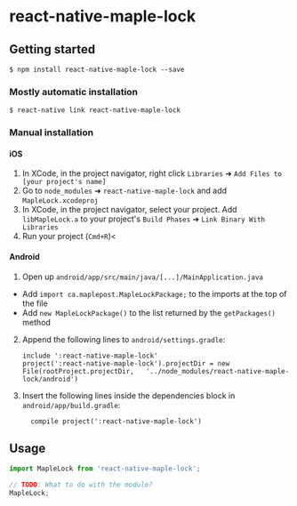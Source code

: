 # react-native-maple-lock

## Getting started

`$ npm install react-native-maple-lock --save`

### Mostly automatic installation

`$ react-native link react-native-maple-lock`

### Manual installation


#### iOS

1. In XCode, in the project navigator, right click `Libraries` ➜ `Add Files to [your project's name]`
2. Go to `node_modules` ➜ `react-native-maple-lock` and add `MapleLock.xcodeproj`
3. In XCode, in the project navigator, select your project. Add `libMapleLock.a` to your project's `Build Phases` ➜ `Link Binary With Libraries`
4. Run your project (`Cmd+R`)<

#### Android

1. Open up `android/app/src/main/java/[...]/MainApplication.java`
  - Add `import ca.maplepost.MapleLockPackage;` to the imports at the top of the file
  - Add `new MapleLockPackage()` to the list returned by the `getPackages()` method
2. Append the following lines to `android/settings.gradle`:
  	```
  	include ':react-native-maple-lock'
  	project(':react-native-maple-lock').projectDir = new File(rootProject.projectDir, 	'../node_modules/react-native-maple-lock/android')
  	```
3. Insert the following lines inside the dependencies block in `android/app/build.gradle`:
  	```
      compile project(':react-native-maple-lock')
  	```


## Usage
```javascript
import MapleLock from 'react-native-maple-lock';

// TODO: What to do with the module?
MapleLock;
```
